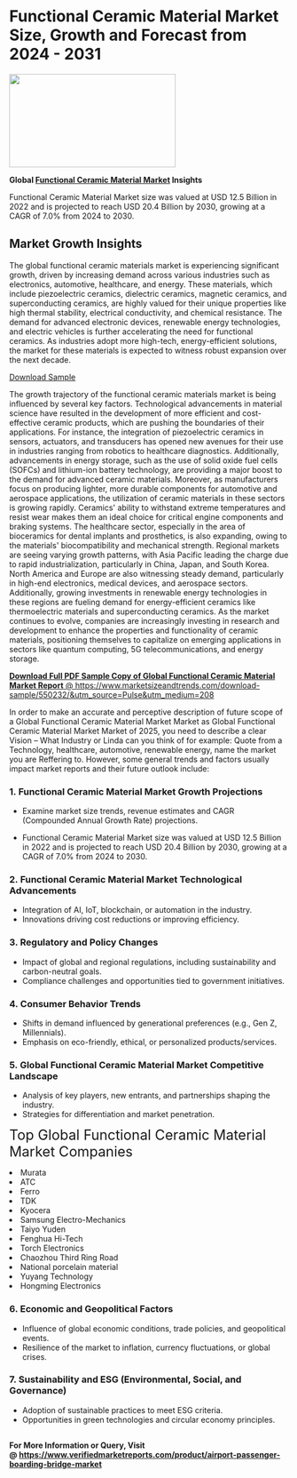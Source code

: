 <H1>Functional Ceramic Material Market Size, Growth and Forecast from 2024 - 2031</H1><img class="aligncenter size-medium wp-image-584254" src="https://thirdeyenews.in/wp-content/uploads/2024/09/Global-Market-Research-300x168.jpeg" alt="" width="300" height="168" /><p><strong>Global&nbsp;<a href="https://www.marketsizeandtrends.com/download-sample/550232/&amp;utm_source=Pulse&amp;utm_medium=208">Functional Ceramic Material Market</a> Insights</strong></p><p>Functional Ceramic Material Market size was valued at USD 12.5 Billion in 2022 and is projected to reach USD 20.4 Billion by 2030, growing at a CAGR of 7.0% from 2024 to 2030.</p><p><h2>Market Growth Insights</h2> <p>The global functional ceramic materials market is experiencing significant growth, driven by increasing demand across various industries such as electronics, automotive, healthcare, and energy. These materials, which include piezoelectric ceramics, dielectric ceramics, magnetic ceramics, and superconducting ceramics, are highly valued for their unique properties like high thermal stability, electrical conductivity, and chemical resistance. The demand for advanced electronic devices, renewable energy technologies, and electric vehicles is further accelerating the need for functional ceramics. As industries adopt more high-tech, energy-efficient solutions, the market for these materials is expected to witness robust expansion over the next decade.</p> <p><a href="#">Download Sample</a></p> <p>The growth trajectory of the functional ceramic materials market is being influenced by several key factors. Technological advancements in material science have resulted in the development of more efficient and cost-effective ceramic products, which are pushing the boundaries of their applications. For instance, the integration of piezoelectric ceramics in sensors, actuators, and transducers has opened new avenues for their use in industries ranging from robotics to healthcare diagnostics. Additionally, advancements in energy storage, such as the use of solid oxide fuel cells (SOFCs) and lithium-ion battery technology, are providing a major boost to the demand for advanced ceramic materials. Moreover, as manufacturers focus on producing lighter, more durable components for automotive and aerospace applications, the utilization of ceramic materials in these sectors is growing rapidly. Ceramics' ability to withstand extreme temperatures and resist wear makes them an ideal choice for critical engine components and braking systems. The healthcare sector, especially in the area of bioceramics for dental implants and prosthetics, is also expanding, owing to the materials' biocompatibility and mechanical strength. Regional markets are seeing varying growth patterns, with Asia Pacific leading the charge due to rapid industrialization, particularly in China, Japan, and South Korea. North America and Europe are also witnessing steady demand, particularly in high-end electronics, medical devices, and aerospace sectors. Additionally, growing investments in renewable energy technologies in these regions are fueling demand for energy-efficient ceramics like thermoelectric materials and superconducting ceramics. As the market continues to evolve, companies are increasingly investing in research and development to enhance the properties and functionality of ceramic materials, positioning themselves to capitalize on emerging applications in sectors like quantum computing, 5G telecommunications, and energy storage. <p><a href="#"></p><p><span class=""><strong>Download Full PDF Sample Copy of Global Functional Ceramic Material Market Report</strong> @ <a href="https://www.marketsizeandtrends.com/download-sample/550232/&amp;utm_source=Pulse&amp;utm_medium=208" target="_blank">https://www.marketsizeandtrends.com/download-sample/550232/&amp;utm_source=Pulse&amp;utm_medium=208</a></span></p><p>In order to make an accurate and perceptive description of future scope of a Global&nbsp;Functional Ceramic Material Market Market as Global&nbsp;Functional Ceramic Material Market Market of 2025, you need to describe a clear Vision &ndash; What Industry or Linda can you think of for example: Quote from a Technology, healthcare, automotive, renewable energy, name the market you are Reffering to. However, some general trends and factors usually impact market reports and their future outlook include:</p><h3>1.&nbsp;<strong>Functional Ceramic Material Market Growth Projections</strong></h3><ul><li>Examine market size trends, revenue estimates and CAGR (Compounded Annual Growth Rate) projections.</li><li><p>Functional Ceramic Material Market size was valued at USD 12.5 Billion in 2022 and is projected to reach USD 20.4 Billion by 2030, growing at a CAGR of 7.0% from 2024 to 2030.</p></li></ul><h3>2.&nbsp;<strong>Functional Ceramic Material Market Technological Advancements</strong></h3><ul><li>Integration of AI, IoT, blockchain, or automation in the industry.</li><li>Innovations driving cost reductions or improving efficiency.</li></ul><h3>3.&nbsp;<strong>Regulatory and Policy Changes</strong></h3><ul><li>Impact of global and regional regulations, including sustainability and carbon-neutral goals.</li><li>Compliance challenges and opportunities tied to government initiatives.</li></ul><h3>4.&nbsp;<strong>Consumer Behavior Trends</strong></h3><ul><li>Shifts in demand influenced by generational preferences (e.g., Gen Z, Millennials).</li><li>Emphasis on eco-friendly, ethical, or personalized products/services.</li></ul><h3>5.&nbsp;<strong>Global Functional Ceramic Material Market Competitive Landscape</strong></h3><ul><li>Analysis of key players, new entrants, and partnerships shaping the industry.</li><li>Strategies for differentiation and market penetration.</li></ul><p data-pm-slice="1 1 []"><span style="color: inherit; font-family: inherit; font-size: 25px;">Top Global Functional Ceramic Material Market Companies</span></p><div class="" data-test-id=""><p><li>Murata</li><li> ATC</li><li> Ferro</li><li> TDK</li><li> Kyocera</li><li> Samsung Electro-Mechanics</li><li> Taiyo Yuden</li><li> Fenghua Hi-Tech</li><li> Torch Electronics</li><li> Chaozhou Third Ring Road</li><li> National porcelain material</li><li> Yuyang Technology</li><li> Hongming Electronics</li></p></div><h3>6.&nbsp;<strong>Economic and Geopolitical Factors</strong></h3><ul><li>Influence of global economic conditions, trade policies, and geopolitical events.</li><li>Resilience of the market to inflation, currency fluctuations, or global crises.</li></ul><h3>7.&nbsp;<strong>Sustainability and ESG (Environmental, Social, and Governance)</strong></h3><ul><li>Adoption of sustainable practices to meet ESG criteria.</li><li>Opportunities in green technologies and circular economy principles.</li></ul><h2><strong style="font-size: 14px;">For More Information or Query, Visit @&nbsp;</strong><a style="background-color: #ffffff; font-size: 14px;" href="https://www.marketsizeandtrends.com/report/functional-ceramic-material-market/" target="_blank">https://www.verifiedmarketreports.com/product/airport-passenger-boarding-bridge-market</a></h2>
